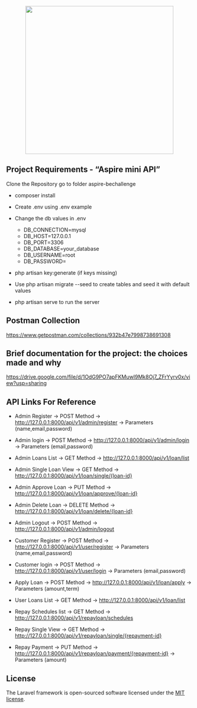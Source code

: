<p align="center"><a href="https://laravel.com" target="_blank"><img src="https://raw.githubusercontent.com/laravel/art/master/logo-lockup/5%20SVG/2%20CMYK/1%20Full%20Color/laravel-logolockup-cmyk-red.svg" width="400"></a></p>

## Project Requirements - “Aspire mini API”

Clone the Repository go to folder aspire-bechallenge 
- composer install 

- Create .env using .env example
- Change the db values in .env
    - DB_CONNECTION=mysql
    - DB_HOST=127.0.0.1
    - DB_PORT=3306
    - DB_DATABASE=your_database
    - DB_USERNAME=root
    - DB_PASSWORD=


- php artisan key:generate (if keys missing)

- Use php artisan migrate --seed to create tables and seed it with default values

- php artisan serve to run the server


## Postman Collection 

https://www.getpostman.com/collections/932b47e7998738691308

## Brief documentation for the project: the choices made and why

https://drive.google.com/file/d/1OdG9PO7apFKMuwI9Mk8Oj7_ZFrYyrv0x/view?usp=sharing


## API Links For Reference

- Admin Register -> POST Method -> http://127.0.0.1:8000/api/v1/admin/register -> Parameters (name,email,password) 

- Admin login -> POST Method -> http://127.0.0.1:8000/api/v1/admin/login -> Parameters (email,password) 

- Admin Loans List -> GET Method -> http://127.0.0.1:8000/api/v1/loan/list

- Admin Single Loan View -> GET Method -> http://127.0.0.1:8000/api/v1/loan/single/{loan-id}

- Admin Approve Loan -> PUT Method -> http://127.0.0.1:8000/api/v1/loan/approve/{loan-id}

- Admin Delete Loan -> DELETE Method -> http://127.0.0.1:8000/api/v1/loan/delete/{loan-id}

- Admin Logout -> POST Method -> http://127.0.0.1:8000/api/v1/admin/logout 



- Customer Register -> POST Method -> http://127.0.0.1:8000/api/v1/user/register -> Parameters (name,email,password) 

- Customer login -> POST Method -> http://127.0.0.1:8000/api/v1/user/login -> Parameters (email,password) 

- Apply Loan -> POST Method -> http://127.0.0.1:8000/api/v1/loan/apply -> Parameters (amount,term) 

- User Loans List -> GET Method -> http://127.0.0.1:8000/api/v1/loan/list

- Repay Schedules list -> GET Method -> http://127.0.0.1:8000/api/v1/repayloan/schedules

- Repay Single View -> GET Method -> http://127.0.0.1:8000/api/v1/repayloan/single/{repayment-id}

- Repay Payment -> PUT Method -> http://127.0.0.1:8000/api/v1/repayloan/payment/{repayment-id} -> Parameters (amount) 



## License

The Laravel framework is open-sourced software licensed under the [MIT license](https://opensource.org/licenses/MIT).
